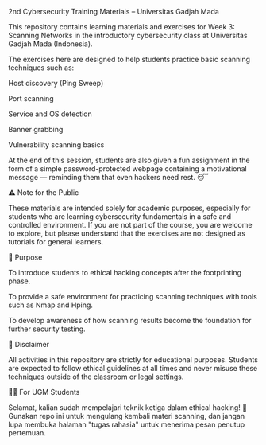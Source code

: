 2nd Cybersecurity Training Materials – Universitas Gadjah Mada

This repository contains learning materials and exercises for Week 3: Scanning Networks in the introductory cybersecurity class at Universitas Gadjah Mada (Indonesia).

The exercises here are designed to help students practice basic scanning techniques such as:

Host discovery (Ping Sweep)

Port scanning

Service and OS detection

Banner grabbing

Vulnerability scanning basics

At the end of this session, students are also given a fun assignment in the form of a simple password-protected webpage containing a motivational message — reminding them that even hackers need rest. 😴

⚠️ Note for the Public

These materials are intended solely for academic purposes, especially for students who are learning cybersecurity fundamentals in a safe and controlled environment.
If you are not part of the course, you are welcome to explore, but please understand that the exercises are not designed as tutorials for general learners.

🎯 Purpose

To introduce students to ethical hacking concepts after the footprinting phase.

To provide a safe environment for practicing scanning techniques with tools such as Nmap and Hping.

To develop awareness of how scanning results become the foundation for further security testing.

📜 Disclaimer

All activities in this repository are strictly for educational purposes.
Students are expected to follow ethical guidelines at all times and never misuse these techniques outside of the classroom or legal settings.

👨‍🎓 For UGM Students

Selamat, kalian sudah mempelajari teknik ketiga dalam ethical hacking! 🚀
Gunakan repo ini untuk mengulang kembali materi scanning, dan jangan lupa membuka halaman "tugas rahasia" untuk menerima pesan penutup pertemuan.
